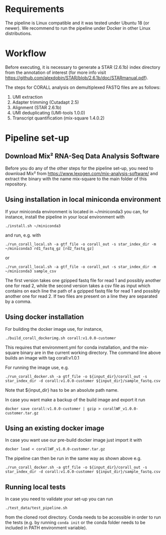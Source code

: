 # Requirements
The pipeline is Linux compatible and it was tested under Ubuntu 18 (or newer). We recommend to run the pipeline under Docker in other Linux distributions.

# Workflow

Before executing, it is necessary to generate a STAR (2.6.1b) index directory from the annotation of interest (for more info visit https://github.com/alexdobin/STAR/blob/2.6.1b/doc/STARmanual.pdf).

The steps for CORALL analysis on demultiplexed FASTQ files are as follows:

1. UMI extraction
2. Adapter trimming (Cutadapt 2.5)
3. Alignment (STAR 2.6.1b)
4. UMI deduplicating (UMI-tools 1.0.0)
5. Transcript quantification (mix-square 1.4.0.2)

# Pipeline set-up

## Download Mix² RNA-Seq Data Analysis Software

Before you do any of the other steps for the pipeline set-up, you need to download Mix² from https://www.lexogen.com/mix-analysis-software/ and extract the binary with the name mix-square to the main folder of this repository.

## Using installation in local miniconda environment

If your miniconda environment is located in ~/miniconda3 you can, for instance, install the pipeline in your local environment with

`./install.sh ~/miniconda3`

and run, e.g. with

`./run_corall_local.sh -a gtf_file -o corall_out -s star_index_dir -m ~/miniconda3 rd1_fastq_gz [rd2_fastq_gz]`

or

`./run_corall_local.sh -a gtf_file -o corall_out -s star_index_dir -m ~/miniconda3 sample_csv`

The first version takes one gzipped fastq file for read 1 and possibly another one for read 2, while the second version takes a csv file as input which contains on each line the path of a gzipped fastq file for read 1 and possibly another one for read 2. If two files are present on a line they are separated by a comma.

## Using docker installation

For building the docker image use, for instance,

`./build_corall_dockerimg.sh corall:v1.0.0-customer`

This requires that environment.yml for conda installation, and the mix-square binary are in the current working directory. The command line above builds an image with tag corall:v1.0.1

For running the image use, e.g.

`./run_corall_docker.sh -a gtf_file -o ${input_dir}/corall_out -s star_index_dir -d corall:v1.0.0-customer ${input_dir}/sample_fastq.csv`

Note that ${input_dir} has to be an absolute path name.


In case you want make a backup of the build image and export it run

`docker save corall:v1.0.0-customer | gzip > corallWF_v1.0.0-customer.tar.gz`


## Using an existing docker image

In case you want use our pre-build docker image just import it with

`docker load < corallWF_v1.0.0-customer.tar.gz`

The pipeline can then be run in the same way as shown above e.g.

`./run_corall_docker.sh -a gtf_file -o ${input_dir}/corall_out -s star_index_dir -d corall:v1.0.0-customer ${input_dir}/sample_fastq.csv`

## Running local tests
In case you need to validate your set-up you can run

`./test_data/test_pipeline.sh`

from the cloned root directory. Conda needs to be accessible in order to run the tests (e.g. by running `conda init` or the conda folder needs to be included in PATH environment variable). 
